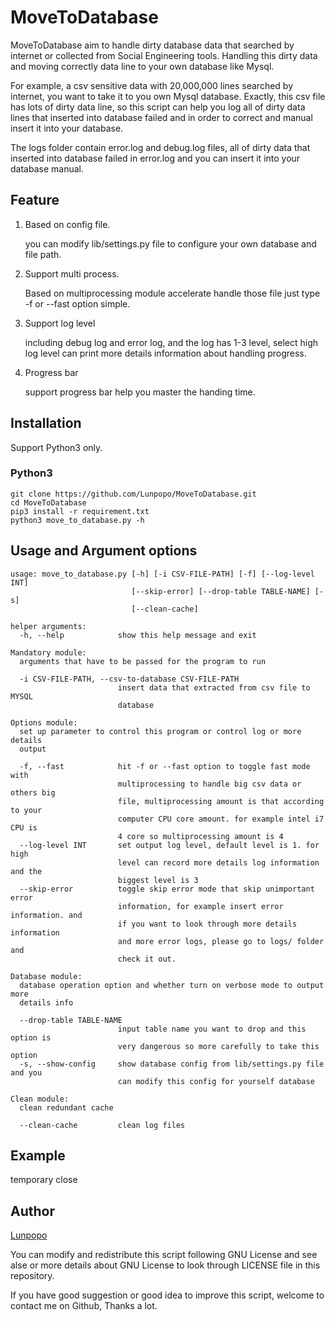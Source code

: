 # MoveToDatabase
MoveToDatabase aim to handle dirty database data that searched by internet or collected from Social Engineering
tools. Handling this dirty data and moving correctly data line to your own database like Mysql.

For example, a csv sensitive data with 20,000,000 lines searched by internet, you want to take it to you own
Mysql database. Exactly, this csv file has lots of dirty data line, so this script can help you log all of
dirty data lines that inserted into database failed and in order to correct and manual insert it into your
database.

The logs folder contain error.log and debug.log files, all of dirty data that inserted into database failed
in error.log and you can insert it into your database manual.

## Feature
1. Based on config file.

    you can modify lib/settings.py file to configure your own database and file path.

2. Support multi process.

    Based on multiprocessing module accelerate handle those file just type -f or --fast option simple.

3. Support log level

    including debug log and error log, and the log has 1-3 level, select high log level can print more
    details information about handling progress.

4. Progress bar

    support progress bar help you master the handing time.

## Installation
Support Python3 only.

### Python3
```
git clone https://github.com/Lunpopo/MoveToDatabase.git
cd MoveToDatabase
pip3 install -r requirement.txt
python3 move_to_database.py -h
```

## Usage and Argument options
```
usage: move_to_database.py [-h] [-i CSV-FILE-PATH] [-f] [--log-level INT]
                           [--skip-error] [--drop-table TABLE-NAME] [-s]
                           [--clean-cache]

helper arguments:
  -h, --help            show this help message and exit

Mandatory module:
  arguments that have to be passed for the program to run

  -i CSV-FILE-PATH, --csv-to-database CSV-FILE-PATH
                        insert data that extracted from csv file to MYSQL
                        database

Options module:
  set up parameter to control this program or control log or more details
  output

  -f, --fast            hit -f or --fast option to toggle fast mode with
                        multiprocessing to handle big csv data or others big
                        file, multiprocessing amount is that according to your
                        computer CPU core amount. for example intel i7 CPU is
                        4 core so multiprocessing amount is 4
  --log-level INT       set output log level, default level is 1. for high
                        level can record more details log information and the
                        biggest level is 3
  --skip-error          toggle skip error mode that skip unimportant error
                        information, for example insert error information. and
                        if you want to look through more details information
                        and more error logs, please go to logs/ folder and
                        check it out.

Database module:
  database operation option and whether turn on verbose mode to output more
  details info

  --drop-table TABLE-NAME
                        input table name you want to drop and this option is
                        very dangerous so more carefully to take this option
  -s, --show-config     show database config from lib/settings.py file and you
                        can modify this config for yourself database

Clean module:
  clean redundant cache

  --clean-cache         clean log files
```

## Example
temporary close

## Author
[Lunpopo](https://github.com/Lunpopo/MoveToDatabase)

You can modify and redistribute this script following GNU License and see alse or more details about GNU
License to look through LICENSE file in this repository.

If you have good suggestion or good idea to improve this script, welcome to contact me on Github, Thanks a lot.

